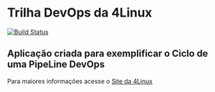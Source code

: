 # Trilha DevOps da 4Linux

<!-- Altere a Flag abaixo com sua URL do Travis -->
[![Build Status](https://travis-ci.com/DevMaktubi/DevOpsLab-HelloWorld.svg?branch=master)](https://travis-ci.com/DevMaktubi/DevOpsLab-HelloWorld)

## Aplicação criada para exemplificar o Ciclo de uma PipeLine DevOps


Para maiores informações acesse o [Site da 4Linux](https://www.4linux.com.br/cursos/devops)
